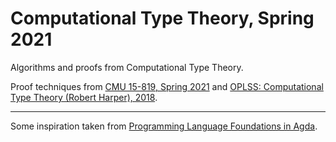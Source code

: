 # Computational Type Theory, Spring 2021
Algorithms and proofs from Computational Type Theory.

Proof techniques from [CMU 15-819, Spring 2021](http://www.cs.cmu.edu/~rwh/courses/chtt/) and
[OPLSS: Computational Type Theory (Robert Harper), 2018](https://www.youtube.com/playlist?list=PL0DsGHMPLUWXXA8RHzVZ2B5E5hP8CD15Z).

---

Some inspiration taken from [Programming Language Foundations in Agda](https://plfa.github.io/).
